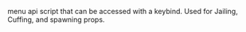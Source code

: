 menu api script that can be accessed with a keybind. Used for Jailing, Cuffing, and spawning props.
